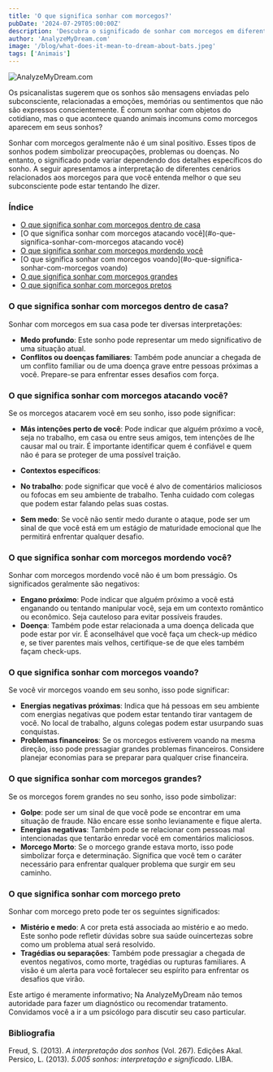 ```yaml
---
title: 'O que significa sonhar com morcegos?'
pubDate: '2024-07-29T05:00:00Z'
description: 'Descubra o significado de sonhar com morcegos em diferentes contextos, desde ataques até morcegos pretos. Entenda o que o seu subconsciente deseja comunicar a você por meio desses sonhos.'
author: 'AnalyzeMyDream.com'
image: '/blog/what-does-it-mean-to-dream-about-bats.jpeg'
tags: ['Animais']
---
```


![AnalyzeMyDream.com](/blog/what-does-it-mean-to-dream-about-bats.jpeg)

Os psicanalistas sugerem que os sonhos são mensagens enviadas pelo subconsciente, relacionadas a emoções, memórias ou sentimentos que não são expressos conscientemente. É comum sonhar com objetos do cotidiano, mas o que acontece quando animais incomuns como morcegos aparecem em seus sonhos?

Sonhar com morcegos geralmente não é um sinal positivo. Esses tipos de sonhos podem simbolizar preocupações, problemas ou doenças. No entanto, o significado pode variar dependendo dos detalhes específicos do sonho. A seguir apresentamos a interpretação de diferentes cenários relacionados aos morcegos para que você entenda melhor o que seu subconsciente pode estar tentando lhe dizer.

### Índice

- [O que significa sonhar com morcegos dentro de casa](#o-que-significa-sonhar-com-morcegos-dentro-de-casa)
- [O que significa sonhar com morcegos atacando você](#o-que-significa-sonhar-com-morcegos atacando você)
- [O que significa sonhar com morcegos mordendo você](#o-que-significa-sonhar-com-morcegos-mordendo-você)
- [O que significa sonhar com morcegos voando](#o-que-significa-sonhar-com-morcegos voando)
- [O que significa sonhar com morcegos grandes](#o-que-significa-sonhar-com-morcegos-grandes)
- [O que significa sonhar com morcegos pretos](#o-que-significa-sonhar-com-morcegos-pretos)


### O que significa sonhar com morcegos dentro de casa?

Sonhar com morcegos em sua casa pode ter diversas interpretações:

- **Medo profundo**: Este sonho pode representar um medo significativo de uma situação atual. 
- **Conflitos ou doenças familiares**: Também pode anunciar a chegada de um conflito familiar ou de uma doença grave entre pessoas próximas a você. Prepare-se para enfrentar esses desafios com força.

### O que significa sonhar com morcegos atacando você?

Se os morcegos atacarem você em seu sonho, isso pode significar:

- **Más intenções perto de você**: Pode indicar que alguém próximo a você, seja no trabalho, em casa ou entre seus amigos, tem intenções de lhe causar mal ou trair. É importante identificar quem é confiável e quem não é para se proteger de uma possível traição. 

- **Contextos específicos**:
- **No trabalho**: pode significar que você é alvo de comentários maliciosos ou fofocas em seu ambiente de trabalho. Tenha cuidado com colegas que podem estar falando pelas suas costas.
- **Sem medo**: Se você não sentir medo durante o ataque, pode ser um sinal de que você está em um estágio de maturidade emocional que lhe permitirá enfrentar qualquer desafio.

### O que significa sonhar com morcegos mordendo você?

Sonhar com morcegos mordendo você não é um bom presságio. Os significados geralmente são negativos:

- **Engano próximo**: Pode indicar que alguém próximo a você está enganando ou tentando manipular você, seja em um contexto romântico ou econômico. Seja cauteloso para evitar possíveis fraudes.
- **Doença**: Também pode estar relacionada a uma doença delicada que pode estar por vir. É aconselhável que você faça um check-up médico e, se tiver parentes mais velhos, certifique-se de que eles também façam check-ups.

### O que significa sonhar com morcegos voando?

Se você vir morcegos voando em seu sonho, isso pode significar:

- **Energias negativas próximas**: Indica que há pessoas em seu ambiente com energias negativas que podem estar tentando tirar vantagem de você. No local de trabalho, alguns colegas podem estar usurpando suas conquistas.
- **Problemas financeiros**: Se os morcegos estiverem voando na mesma direção, isso pode pressagiar grandes problemas financeiros. Considere planejar economias para se preparar para qualquer crise financeira.

### O que significa sonhar com morcegos grandes?

Se os morcegos forem grandes no seu sonho, isso pode simbolizar:

- **Golpe**: pode ser um sinal de que você pode se encontrar em uma situação de fraude. Não encare esse sonho levianamente e fique alerta.
- **Energias negativas**: Também pode se relacionar com pessoas mal intencionadas que tentarão enredar você em comentários maliciosos.
- **Morcego Morto**: Se o morcego grande estava morto, isso pode simbolizar força e determinação. Significa que você tem o caráter necessário para enfrentar qualquer problema que surgir em seu caminho.

### O que significa sonhar com morcego preto

Sonhar com morcego preto pode ter os seguintes significados:

- **Mistério e medo**: A cor preta está associada ao mistério e ao medo. Este sonho pode refletir dúvidas sobre sua saúde ouincertezas sobre como um problema atual será resolvido.
- **Tragédias ou separações**: Também pode pressagiar a chegada de eventos negativos, como morte, tragédias ou rupturas familiares. A visão é um alerta para você fortalecer seu espírito para enfrentar os desafios que virão.

Este artigo é meramente informativo; Na AnalyzeMyDream não temos autoridade para fazer um diagnóstico ou recomendar tratamento. Convidamos você a ir a um psicólogo para discutir seu caso particular.

### Bibliografia

Freud, S. (2013). *A interpretação dos sonhos* (Vol. 267). Edições Akal. 
Persico, L. (2013). *5.005 sonhos: interpretação e significado*. LIBA.
